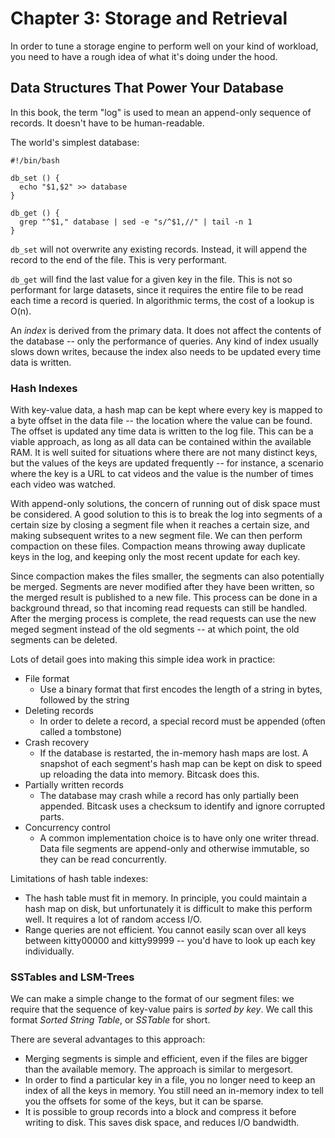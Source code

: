 # Chapter 3: Storage and Retrieval

In order to tune a storage engine to perform well on your kind of workload, you need to have a rough idea of what it's doing under the hood.

## Data Structures That Power Your Database

In this book, the term "log" is used to mean an append-only sequence of records. It doesn't have to be human-readable.

The world's simplest database:

```
#!/bin/bash

db_set () {
  echo "$1,$2" >> database
}

db_get () {
  grep "^$1," database | sed -e "s/^$1,//" | tail -n 1
}
```

`db_set` will not overwrite any existing records. Instead, it will append the record to the end of the file. This is very performant.

`db_get` will find the last value for a given key in the file. This is not so performant for large datasets, since it requires the entire file to be read each time a record is queried. In algorithmic terms, the cost of a lookup is O(n).

An *index* is derived from the primary data. It does not affect the contents of the database -- only the performance of queries. Any kind of index usually slows down writes, because the index also needs to be updated every time data is written.

### Hash Indexes

With key-value data, a hash map can be kept where every key is mapped to a byte offset in the data file -- the location where the value can be found. The offset is updated any time data is written to the log file. This can be a viable approach, as long as all data can be contained within the available RAM. It is well suited for situations where there are not many distinct keys, but the values of the keys are updated frequently -- for instance, a scenario where the key is a URL to cat videos and the value is the number of times each video was watched.

With append-only solutions, the concern of running out of disk space must be considered. A good solution to this is to break the log into segments of a certain size by closing a segment file when it reaches a certain size, and making subsequent writes to a new segment file. We can then perform compaction on these files. Compaction means throwing away duplicate keys in the log, and keeping only the most recent update for each key.

Since compaction makes the files smaller, the segments can also potentially be merged. Segments are never modified after they have been written, so the merged result is published to a new file. This process can be done in a background thread, so that incoming read requests can still be handled. After the merging process is complete, the read requests can use the new meged segment instead of the old segments -- at which point, the old segments can be deleted.

Lots of detail goes into making this simple idea work in practice:

- File format
    - Use a binary format that first encodes the length of a string in bytes, followed by the string
- Deleting records
    - In order to delete a record, a special record must be appended (often called a tombstone)
- Crash recovery
    - If the database is restarted, the in-memory hash maps are lost. A snapshot of each segment's hash map can be kept on disk to speed up reloading the data into memory. Bitcask does this.
- Partially written records
    - The database may crash while a record has only partially been appended. Bitcask uses a checksum to identify and ignore corrupted parts.
- Concurrency control
    - A common implementation choice is to have only one writer thread. Data file segments are append-only and otherwise immutable, so they can be read concurrently.

Limitations of hash table indexes:

- The hash table must fit in memory. In principle, you could maintain a hash map on disk, but unfortunately it is difficult to make this perform well. It requires a lot of random access I/O.
- Range queries are not efficient. You cannot easily scan over all keys between kitty00000 and kitty99999 -- you'd have to look up each key individually.

### SSTables and LSM-Trees

We can make a simple change to the format of our segment files: we require that the sequence of key-value pairs is *sorted by key*. We call this format *Sorted String Table*, or *SSTable* for short.

There are several advantages to this approach:

- Merging segments is simple and efficient, even if the files are bigger than the available memory. The approach is similar to mergesort.
- In order to find a particular key in a file, you no longer need to keep an index of all the keys in memory. You still need an in-memory index to tell you the offsets for some of the keys, but it can be sparse.
- It is possible to group records into a block and compress it before writing to disk. This saves disk space, and reduces I/O bandwidth.
